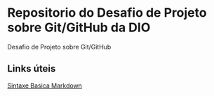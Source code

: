 # Repositorio do Desafio de Projeto sobre Git/GitHub da DIO
Desafio de Projeto sobre Git/GitHub

## Links úteis
[Sintaxe Basica Markdown](https://www.markdownguide.org/basic-syntax/)
